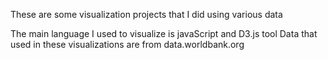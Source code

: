 These are some visualization projects that I did using various data

The main language I used to visualize is javaScript and D3.js tool
Data that used in these visualizations are from data.worldbank.org